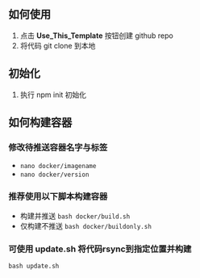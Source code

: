## 如何使用
1. 点击 __Use_This_Template__ 按钮创建 github repo
2. 将代码 git clone 到本地

## 初始化
1. 执行 npm init 初始化

## 如何构建容器
### 修改待推送容器名字与标签
- `nano docker/imagename`
- `nano docker/version`

### 推荐使用以下脚本构建容器
- 构建并推送 `bash docker/build.sh`
- 仅构建不推送 `bash docker/buildonly.sh`

### 可使用 update.sh 将代码rsync到指定位置并构建
`bash update.sh`
